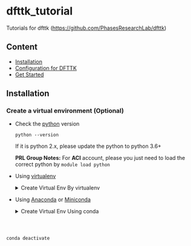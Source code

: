# dfttk_tutorial
 Tutorials for dfttk (https://github.com/PhasesResearchLab/dfttk)

## Content

- [Installation](#Installation)
- [Configuration for DFTTK](https://github.com/hitliaomq/dfttk_tutorial/blob/master/config)
- [Get Started](https://github.com/hitliaomq/dfttk_tutorial/tree/master/get_started)

## Installation

### Create a virtual environment (Optional)

- Check the [python](https://www.python.org/) version

  ```shell
  python --version
  ```

  If it is python 2.x, please update the python to python 3.6+

  **PRL Group Notes:** For **ACI** account, please you just need to load the correct python by `module load python`

- Using [virtualenv](https://github.com/pypa/virtualenv)

  <details>
  <summary>Create Virtual Env By virtualenv</summary>
  <pre><code>
  ```shell
  #virtualenv --python=PYTHON_VERSION ENV_NAME
  virtualenv --python=python3.6 dfttk
  #Activate
  source dfttk/bin/activate
  #Deactivate
  deactivate
  ```
  </code></pre>
  </details>

- Using [Anaconda](https://www.anaconda.com/) or [Miniconda](https://docs.conda.io/en/latest/miniconda.html)

  <details>
  <summary>Create Virtual Env Using conda</summary>
  <pre><code>
  #conda create -n ENV_NAME python=VERSION
  conda create -n dfttk python=3.6
  #Activate
  conda activate dfttk
  #Deactivate
conda deactivate
  </code></pre>
  </details>
  
  
  
  